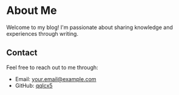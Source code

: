 # About Me

Welcome to my blog! I'm passionate about sharing knowledge and experiences through writing.

## Contact

Feel free to reach out to me through:
- Email: your.email@example.com
- GitHub: [qqlcx5](https://github.com/qqlcx5)